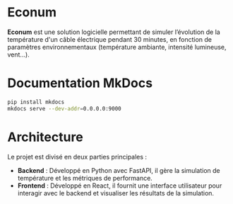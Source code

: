 # Econum

**Econum** est une solution logicielle permettant de simuler l’évolution de la température d'un câble électrique pendant 30 minutes, en fonction de paramètres environnementaux (température ambiante, intensité lumineuse, vent...).

# Documentation MkDocs

```bash
pip install mkdocs
mkdocs serve --dev-addr=0.0.0.0:9000
```

# Architecture

Le projet est divisé en deux parties principales :  
- **Backend** : Développé en Python avec FastAPI, il gère la simulation de température et les métriques de performance.  
- **Frontend** : Développé en React, il fournit une interface utilisateur pour interagir avec le backend et visualiser les résultats de la simulation.  
